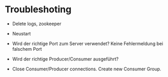 # Troubleshoting

* Delete logs, zookeeper
* Neustart

* Wird der richtige Port zum Server verwendet? Keine Fehlermeldung bei falschem Port

* Wird der richtige Producer/Consumer ausgeführt?

* Close Consumer/Producer connections. Create new Consumer Group.
